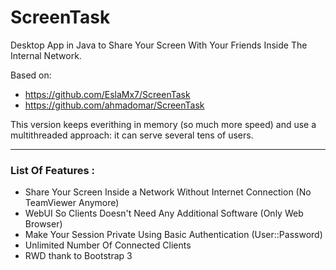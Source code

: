 ScreenTask
==========
Desktop App in Java to Share Your Screen With Your Friends Inside The Internal Network.

Based on: 

* https://github.com/EslaMx7/ScreenTask
* https://github.com/ahmadomar/ScreenTask

This version keeps everithing in memory (so much more speed) and use a multithreaded approach: it can serve several tens of users.


------------------------------
### List Of Features : 
- Share Your Screen Inside a Network Without Internet Connection (No TeamViewer Anymore)
- WebUI So Clients Doesn't Need Any Additional Software (Only Web Browser)
- Make Your Session Private Using Basic Authentication (User::Password)
- Unlimited Number Of Connected Clients
- RWD thank to Bootstrap 3
